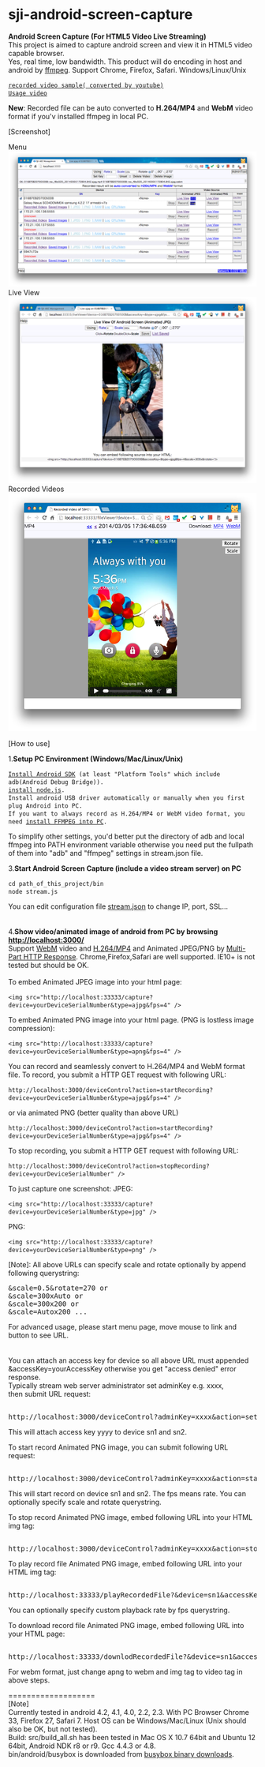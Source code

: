 sji-android-screen-capture
===================
<b>Android Screen Capture (For HTML5 Video Live Streaming)</b>  
This project is aimed to capture android screen and view it in HTML5 video capable browser.  
Yes, real time, low bandwidth.  This product will do encoding in host and android by <a href="http://ffmpeg.org/">ffmpeg</a>.
Support Chrome, Firefox, Safari. Windows/Linux/Unix
<pre><code><a href="http://youtu.be/CWcOjzAJ6Sg">recorded video sample( converted by youtube)</a>  
<a href="http://youtu.be/1wZYHHzMwQ8">Usage video</a></code></pre>

<b>New</b>: Recorded file can be auto converted to <b>H.264/MP4</b> and <b>WebM</b> video format if you'v installed ffmpeg in local PC.<br/>

[Screenshot]

Menu<br/>
<img src="doc/screenshot-menu.png" /><br/>
Live View<br/>
<img src="doc/screenshot-png.png" /><br/>
Recorded Videos<br/>
<img src="doc/recorded.png" /><br/>

[How to use]  
  
1.<b>Setup PC Environment (Windows/Mac/Linux/Unix)</b>  
<pre><code><a href="http://developer.android.com/sdk/index.html">Install Android SDK</a> (at least "Platform Tools" which include adb(Android Debug Bridge)).  
<a href="http://nodejs.org/download/">install node.js</a>.  
Install android USB driver automatically or manually when you first plug Android into PC.  
If you want to always record as H.264/MP4 or WebM video format, you need <a href="http://www.ffmpeg.org/download.html">install FFMPEG into PC</a>.
</code></pre>
To simplify other settings, you'd better put the directory of adb and local ffmpeg into PATH environment variable otherwise you need put the fullpath of them into "adb" and "ffmpeg" settings in stream.json file.
<br/>

3.<b>Start Android Screen Capture (include a video stream server) on PC</b>  
<pre><code>cd path_of_this_project/bin  
node stream.js
</code></pre>
You can edit configuration file <a href="https://raw.github.com/sjitech/sji-android-screen-capture/master/bin/stream.json">stream.json</a> to change IP, port, SSL...  
<br/><br/>
4.<b>Show video/animated image of android from PC by browsing <a href="http://localhost:3000/">http://localhost:3000/</a></b>  <br/>
Support <a href="http://www.webmproject.org/">WebM</a> video and <a href="http://en.wikipedia.org/wiki/H.264/MPEG-4_AVC">H.264/MP4</a> and Animated JPEG/PNG by <a href="http://en.wikipedia.org/wiki/MIME#Mixed-Replace">Multi-Part HTTP Response</a>.
Chrome,Firefox,Safari are well supported. IE10+ is not tested but should be OK.
<br/><br/>
To embed Animated JPEG image into your html page:
<pre><code>&lt;img src="http://localhost:33333/capture?device=yourDeviceSerialNumber&type=ajpg&fps=4" /&gt;
</code></pre>

To embed Animated PNG image into your html page. (PNG is lostless image compression):
<pre><code>&lt;img src="http://localhost:33333/capture?device=yourDeviceSerialNumber&type=apng&fps=4" /&gt;
</code></pre>

You can record and seamlessly convert to H.264/MP4 and WebM format file.
To record, you submit a HTTP GET request with following URL:
<pre><code>http://localhost:3000/deviceControl?action=startRecording?device=yourDeviceSerialNumber&type=ajpg&fps=4" /&gt;
</code></pre>
or via animated PNG  (better quality than above URL)
<pre><code>http://localhost:3000/deviceControl?action=startRecording?device=yourDeviceSerialNumber&type=ajpg&fps=4" /&gt;
</code></pre>

To stop recording, you submit a HTTP GET request with following URL:
<pre><code>http://localhost:3000/deviceControl?action=stopRecording?device=yourDeviceSerialNumber" /&gt;
</code></pre>

To just capture one screenshot:
JPEG:
<pre><code>&lt;img src="http://localhost:33333/capture?device=yourDeviceSerialNumber&type=jpg" /&gt;
</code></pre>
PNG:
<pre><code>&lt;img src="http://localhost:33333/capture?device=yourDeviceSerialNumber&type=png" /&gt;
</code></pre>

[Note]:
All above URLs can specify scale and rotate optionally by append following querystring:
<pre>
&scale=0.5&rotate=270 or  
&scale=300xAuto or
&scale=300x200 or  
&scale=Autox200 ...
</pre>  
  
For advanced usage, please start menu page, move mouse to link and button to see URL.  
<br/>
<br/>
You can attach an access key for device so all above URL must  appended &accessKey=yourAccessKey otherwise you get "access denied" error response.  
Typically stream web server administrator set adminKey e.g. xxxx,   
then submit URL request:  
<pre>  
http://localhost:3000/deviceControl?adminKey=xxxx&action=setAccessKey&accessKey=yyyy&device=sn1&device=sn2  ....  
</pre>  
This will attach access key yyyy to device sn1 and sn2.  
  
To start record Animated PNG image, you can submit following URL request:  
<pre>  
http://localhost:3000/deviceControl?adminKey=xxxx&action=startRecording&device=sn1&device=sn2&type=apng&fps=4  
</pre>  
  
This will start record on device sn1 and sn2. The fps means rate. You can optionally specify scale and rotate querystring.  
  
To stop record Animated PNG image, embed following URL into your HTML img tag:  
<pre>  
http://localhost:3000/deviceControl?adminKey=xxxx&action=stopRecording&device=sn1&device=sn2    
</pre>  
  
To play record file Animated PNG image, embed following URL into your HTML img tag:  
<pre>  
http://localhost:33333/playRecordedFile?&device=sn1&accessKey=yyyy&type=apng  
</pre>  
  
You can optionally specify custom playback rate by fps querystring.  

To download record file Animated PNG image, embed following URL into your HTML page:  
<pre>  
http://localhost:33333/downlodRecordedFile?&device=sn1&accessKey=yyyy&type=apng  
</pre>  
  
For webm format, just change apng to webm and img tag to video tag in above steps.   

===================  
[Note]  
    Currently tested in android 4.2, 4.1, 4.0, 2.2, 2.3.  With PC Browser Chrome 33, Firefox 27, Safari 7.
    Host OS can be Windows/Mac/Linux (Unix should also be OK, but not tested).  
    Build: src/build_all.sh has been tested in Mac OS X 10.7 64bit and Ubuntu 12 64bit,
    Android NDK r8 or r9. Gcc 4.4.3 or 4.8.  
    bin/android/busybox is downloaded from <a href="http://www.busybox.net/downloads/binaries/latest/busybox-armv5l">busybox binary downloads</a>.
